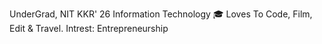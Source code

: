 UnderGrad, NIT KKR' 26
Information Technology 🎓
Loves To Code, Film, Edit & Travel.
Intrest: Entrepreneurship

<!---
2GODOFDEATH4/2GODOFDEATH4 is a ✨ special ✨ repository because its `README.md` (this file) appears on your GitHub profile.
You can click the Preview link to take a look at your changes.
--->

